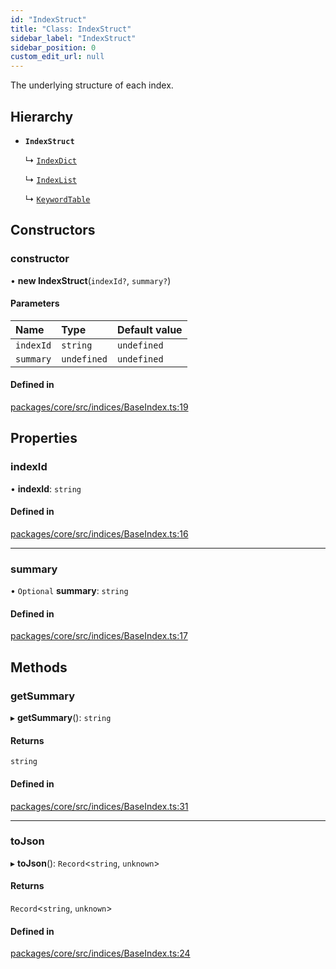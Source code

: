 ```yaml
---
id: "IndexStruct"
title: "Class: IndexStruct"
sidebar_label: "IndexStruct"
sidebar_position: 0
custom_edit_url: null
---
```


The underlying structure of each index.

## Hierarchy

- **`IndexStruct`**

  ↳ [`IndexDict`](IndexDict.md)

  ↳ [`IndexList`](IndexList.md)

  ↳ [`KeywordTable`](KeywordTable.md)

## Constructors

### constructor

• **new IndexStruct**(`indexId?`, `summary?`)

#### Parameters

| Name      | Type        | Default value |
| :-------- | :---------- | :------------ |
| `indexId` | `string`    | `undefined`   |
| `summary` | `undefined` | `undefined`   |

#### Defined in

[packages/core/src/indices/BaseIndex.ts:19](https://github.com/run-llama/LlamaIndexTS/blob/f0be933/packages/core/src/indices/BaseIndex.ts#L19)

## Properties

### indexId

• **indexId**: `string`

#### Defined in

[packages/core/src/indices/BaseIndex.ts:16](https://github.com/run-llama/LlamaIndexTS/blob/f0be933/packages/core/src/indices/BaseIndex.ts#L16)

---

### summary

• `Optional` **summary**: `string`

#### Defined in

[packages/core/src/indices/BaseIndex.ts:17](https://github.com/run-llama/LlamaIndexTS/blob/f0be933/packages/core/src/indices/BaseIndex.ts#L17)

## Methods

### getSummary

▸ **getSummary**(): `string`

#### Returns

`string`

#### Defined in

[packages/core/src/indices/BaseIndex.ts:31](https://github.com/run-llama/LlamaIndexTS/blob/f0be933/packages/core/src/indices/BaseIndex.ts#L31)

---

### toJson

▸ **toJson**(): `Record`<`string`, `unknown`\>

#### Returns

`Record`<`string`, `unknown`\>

#### Defined in

[packages/core/src/indices/BaseIndex.ts:24](https://github.com/run-llama/LlamaIndexTS/blob/f0be933/packages/core/src/indices/BaseIndex.ts#L24)
